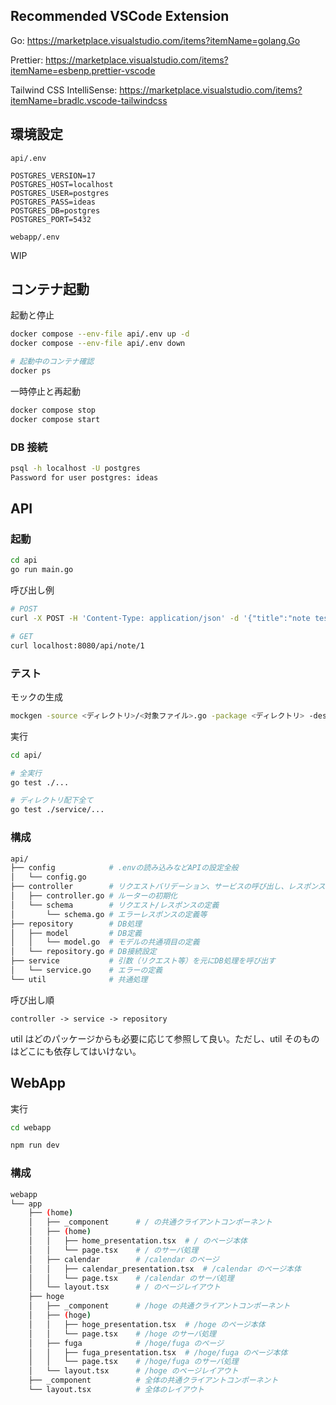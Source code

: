 ## Recommended VSCode Extension

Go: https://marketplace.visualstudio.com/items?itemName=golang.Go

Prettier: https://marketplace.visualstudio.com/items?itemName=esbenp.prettier-vscode

Tailwind CSS IntelliSense: https://marketplace.visualstudio.com/items?itemName=bradlc.vscode-tailwindcss

## 環境設定

`api/.env`

```properties
POSTGRES_VERSION=17
POSTGRES_HOST=localhost
POSTGRES_USER=postgres
POSTGRES_PASS=ideas
POSTGRES_DB=postgres
POSTGRES_PORT=5432
```

`webapp/.env`

WIP

## コンテナ起動

起動と停止

```bash
docker compose --env-file api/.env up -d
docker compose --env-file api/.env down

# 起動中のコンテナ確認
docker ps
```

一時停止と再起動

```bash
docker compose stop
docker compose start
```

### DB 接続

```bash
psql -h localhost -U postgres
Password for user postgres: ideas
```

## API

### 起動

```bash
cd api
go run main.go
```

呼び出し例

```bash
# POST
curl -X POST -H 'Content-Type: application/json' -d '{"title":"note test", "body": "hello."}' localhost:8080/api/note

# GET
curl localhost:8080/api/note/1
```

### テスト

モックの生成

```bash
mockgen -source <ディレクトリ>/<対象ファイル>.go -package <ディレクトリ> -destination <ディレクトリ>/<対象ファイル>_mock.go
```

実行

```bash
cd api/

# 全実行
go test ./...

# ディレクトリ配下全て
go test ./service/...
```

### 構成

```bash
api/
├── config            # .envの読み込みなどAPIの設定全般
│   └── config.go
├── controller        # リクエストバリデーション、サービスの呼び出し、レスポンスハンドリング
│   ├── controller.go # ルーターの初期化
│   └── schema        # リクエスト/レスポンスの定義
│       └── schema.go # エラーレスポンスの定義等
├── repository        # DB処理
│   ├── model         # DB定義
│   │   └── model.go  # モデルの共通項目の定義
│   └── repository.go # DB接続設定
├── service           # 引数（リクエスト等）を元にDB処理を呼び出す
│   └── service.go    # エラーの定義
└── util              # 共通処理
```

呼び出し順

```
controller -> service -> repository
```

util はどのパッケージからも必要に応じて参照して良い。ただし、util そのものはどこにも依存してはいけない。

## WebApp

実行

```bash
cd webapp

npm run dev
```

### 構成

```bash
webapp
└── app
    ├── (home)
    │   ├── _component      # / の共通クライアントコンポーネント
    │   ├── (home)
    │   │   ├── home_presentation.tsx  # / のページ本体
    │   │   └── page.tsx    # / のサーバ処理
    │   ├── calendar        # /calendar のページ
    │   │   ├── calendar_presentation.tsx  # /calendar のページ本体
    │   │   └── page.tsx    # /calendar のサーバ処理
    │   └── layout.tsx      # / のページレイアウト
    ├── hoge
    │   ├── _component      # /hoge の共通クライアントコンポーネント
    │   ├── (hoge)
    │   │   ├── hoge_presentation.tsx  # /hoge のページ本体
    │   │   └── page.tsx    # /hoge のサーバ処理
    │   ├── fuga            # /hoge/fuga のページ
    │   │   ├── fuga_presentation.tsx  # /hoge/fuga のページ本体
    │   │   └── page.tsx    # /hoge/fuga のサーバ処理
    │   └── layout.tsx      # /hoge のページレイアウト
    ├── _component          # 全体の共通クライアントコンポーネント
    └── layout.tsx          # 全体のレイアウト
```
